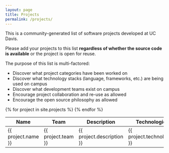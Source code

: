 ```yaml
---
layout: page
title: Projects
permalink: /projects/
---
```


This is a community-generated list of software projects developed at UC Davis.

Please add your projects to this list **regardless of whether the source code is available** or
the project is open for reuse.

The purpose of this list is multi-factored:

* Discover what project categories have been worked on
* Discover what technology stacks (language, frameworks, etc.) are being used on campus
* Discover what development teams exist on campus
* Encourage project collaboration and re-use as allowed
* Encourage the open source philosophy as allowed

<table class="table-fill">
	<thead>
		<th>
			Name
		</th>
		<th>
			Team
		</th>
		<th>
			Description
		</th>
		<th>
			Technologies
		</th>
		<th>
			URL
		</th>
		<th>
			Source
		</th>
		<th>
			Contact
		</th>
	</thead>
	<tbody class="table-hover">
		{% for project in site.projects %}
			<tr>
				<td>{{ project.name }}</td>
				<td>{{ project.team }}</td>
				<td>{{ project.description }}</td>
				<td>{{ project.technologies }}</td>
				<td>{{ project.public_url }}</td>
				<td>{{ project.repo_url }}</td>
				<td>{{ project.contact }}</td>
			</tr>
		{% endfor %}
	</tbody>
</table>
